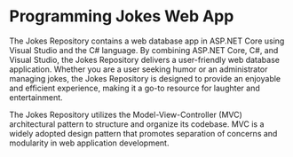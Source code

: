 # Programming Jokes Web App
The Jokes Repository contains a web database app in ASP.NET Core using Visual Studio and the C# language. By combining ASP.NET Core, C#, and Visual Studio, the Jokes Repository delivers a user-friendly web database application. Whether you are a user seeking humor or an administrator managing jokes, the Jokes Repository is designed to provide an enjoyable and efficient experience, making it a go-to resource for laughter and entertainment.

The Jokes Repository utilizes the Model-View-Controller (MVC) architectural pattern to structure and organize its codebase. MVC is a widely adopted design pattern that promotes separation of concerns and modularity in web application development.
